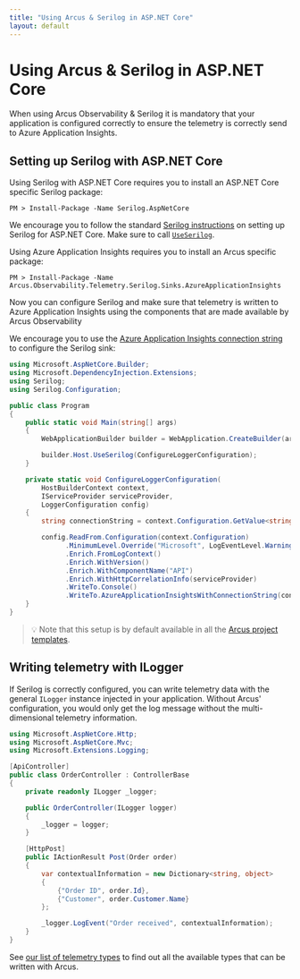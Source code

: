 ```yaml
---
title: "Using Arcus & Serilog in ASP.NET Core"
layout: default
---
```


# Using Arcus & Serilog in ASP.NET Core

When using Arcus Observability & Serilog it is mandatory that your application is configured correctly to ensure the telemetry is correctly send to Azure Application Insights.

## Setting up Serilog with ASP.NET Core

Using Serilog with ASP.NET Core requires you to install an ASP.NET Core specific Serilog package:

```shell
PM > Install-Package -Name Serilog.AspNetCore
```

We encourage you to follow the standard [Serilog instructions](https://github.com/serilog/serilog-aspnetcore) on setting up Serilog for ASP.NET Core. Make sure to call [`UseSerilog`](https://www.nuget.org/packages/Serilog.AspNetCore).

Using Azure Application Insights requires you to install an Arcus specific package:

```shell
PM > Install-Package -Name Arcus.Observability.Telemetry.Serilog.Sinks.AzureApplicationInsights
```

Now you can configure Serilog and make sure that telemetry is written to Azure Application Insights using the components that are made available by Arcus Observability

We encourage you to use the [Azure Application Insights connection string](https://docs.microsoft.com/en-us/azure/azure-monitor/app/sdk-connection-string?tabs=net) to configure the Serilog sink: 

```csharp
using Microsoft.AspNetCore.Builder;
using Microsoft.DependencyInjection.Extensions;
using Serilog;
using Serilog.Configuration;

public class Program
{
    public static void Main(string[] args)
    {
        WebApplicationBuilder builder = WebApplication.CreateBuilder(args);

        builder.Host.UseSerilog(ConfigureLoggerConfiguration);
    }

    private static void ConfigureLoggerConfiguration(
        HostBuilderContext context,
        IServiceProvider serviceProvider,
        LoggerConfiguration config)
    {
        string connectionString = context.Configuration.GetValue<string>("APPLICATIONINSIGHTS_CONNECTION_STRING");

        config.ReadFrom.Configuration(context.Configuration)
              .MinimumLevel.Override("Microsoft", LogEventLevel.Warning)
              .Enrich.FromLogContext()
              .Enrich.WithVersion()
              .Enrich.WithComponentName("API")
              .Enrich.WithHttpCorrelationInfo(serviceProvider)
              .WriteTo.Console()
              .WriteTo.AzureApplicationInsightsWithConnectionString(connectionString);
    }
}
```

> 💡 Note that this setup is by default available in all the [Arcus project templates](https://templates.arcus-azure.net/).

## Writing telemetry with ILogger

If Serilog is correctly configured, you can write telemetry data with the general `ILogger` instance injected in your application. Without Arcus' configuration, you would only get the log message without the multi-dimensional telemetry information.

```csharp
using Microsoft.AspNetCore.Http;
using Microsoft.AspNetCore.Mvc;
using Microsoft.Extensions.Logging;

[ApiController]
public class OrderController : ControllerBase
{
    private readonly ILogger _logger;

    public OrderController(ILogger logger)
    {
        _logger = logger;
    }

    [HttpPost]
    public IActionResult Post(Order order)
    {
        var contextualInformation = new Dictionary<string, object>
        {
            {"Order ID", order.Id},
            {"Customer", order.Customer.Name}
        };

        _logger.LogEvent("Order received", contextualInformation);
    }
}
```

See [our list of telemetry types](../02-Features/writing-different-telemetry-types.md) to find out all the available types that can be written with Arcus.